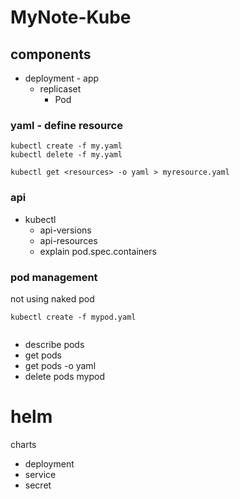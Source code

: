 # MyNote-Kube


## components

* deployment - app
    * replicaset
        * Pod



### yaml - define resource

```
kubectl create -f my.yaml
kubectl delete -f my.yaml

kubectl get <resources> -o yaml > myresource.yaml

```


### api

* kubectl 
    * api-versions
    * api-resources
    * explain pod.spec.containers


 ### pod management
 
 not using naked pod
 ```
 kubectl create -f mypod.yaml
 
 
 ```
 * describe pods
 * get pods
 * get pods <podname> -o yaml
 *  delete pods mypod


# helm

charts
* deployment
* service
* secret


<!--stackedit_data:
eyJoaXN0b3J5IjpbLTk5ODI0MTgzMl19
-->